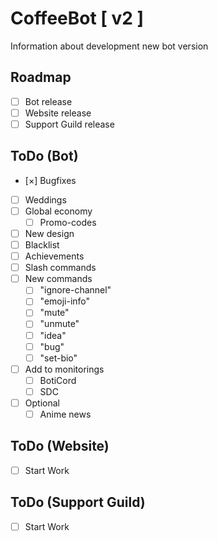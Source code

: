 # CoffeeBot [ v2 ]

Information about development new bot version

## Roadmap

* [ ] Bot release
* [ ] Website release
* [ ] Support Guild release

## ToDo (Bot)

* [×] Bugfixes
* [ ] Weddings
* [ ] Global economy
  * [ ] Promo-codes
* [ ] New design
* [ ] Blacklist
* [ ] Achievements
* [ ] Slash commands
* [ ] New commands
  * [ ] "ignore-channel"
  * [ ] "emoji-info"
  * [ ] "mute"
  * [ ] "unmute"
  * [ ] "idea"
  * [ ] "bug"
  * [ ] "set-bio"
* [ ] Add to monitorings
  * [ ] BotiCord
  * [ ] SDC
* [ ] Optional
  * [ ] Anime news

## ToDo (Website)

* [ ] Start Work

## ToDo (Support Guild)

* [ ] Start Work
